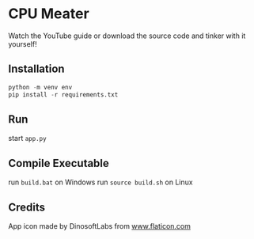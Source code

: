 # CPU Meater

Watch the YouTube guide or download the source code and tinker with it yourself!

## Installation

```py
python -m venv env
pip install -r requirements.txt
```

## Run

start `app.py`

## Compile Executable

run `build.bat` on Windows
run `source build.sh` on Linux


## Credits

App icon made by DinosoftLabs from www.flaticon.com

